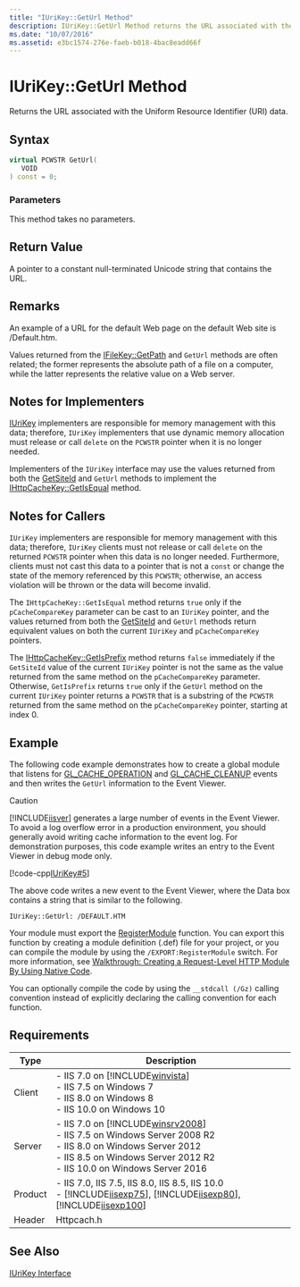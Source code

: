 ```yaml
---
title: "IUriKey::GetUrl Method"
description: IUriKey::GetUrl Method returns the URL associated with the Uniform Resource Identifier (URI) data.
ms.date: "10/07/2016"
ms.assetid: e3bc1574-276e-faeb-b018-4bac8eadd66f
---
```

# IUriKey::GetUrl Method
Returns the URL associated with the Uniform Resource Identifier (URI) data.  
  
## Syntax  
  
```cpp  
virtual PCWSTR GetUrl(  
   VOID  
) const = 0;  
```  
  
### Parameters  
 This method takes no parameters.  
  
## Return Value  
 A pointer to a constant null-terminated Unicode string that contains the URL.  
  
## Remarks  
 An example of a URL for the default Web page on the default Web site is /Default.htm.  
  
 Values returned from the [IFileKey::GetPath](../../web-development-reference/native-code-api-reference/ifilekey-getpath-method.md) and `GetUrl` methods are often related; the former represents the absolute path of a file on a computer, while the latter represents the relative value on a Web server.  
  
## Notes for Implementers  
 [IUriKey](../../web-development-reference/native-code-api-reference/iurikey-interface.md) implementers are responsible for memory management with this data; therefore, `IUriKey` implementers that use dynamic memory allocation must release or call `delete` on the `PCWSTR` pointer when it is no longer needed.  
  
 Implementers of the `IUriKey` interface may use the values returned from both the [GetSiteId](../../web-development-reference/native-code-api-reference/iurikey-getsiteid-method.md) and `GetUrl` methods to implement the [IHttpCacheKey::GetIsEqual](../../web-development-reference/native-code-api-reference/ihttpcachekey-getisequal-method.md) method.  
  
## Notes for Callers  
 `IUriKey` implementers are responsible for memory management with this data; therefore, `IUriKey` clients must not release or call `delete` on the returned `PCWSTR` pointer when this data is no longer needed. Furthermore, clients must not cast this data to a pointer that is not a `const` or change the state of the memory referenced by this `PCWSTR`; otherwise, an access violation will be thrown or the data will become invalid.  
  
 The `IHttpCacheKey::GetIsEqual` method returns `true` only if the `pCacheCompareKey` parameter can be cast to an `IUriKey` pointer, and the values returned from both the [GetSiteId](../../web-development-reference/native-code-api-reference/iurikey-getsiteid-method.md) and `GetUrl` methods return equivalent values on both the current `IUriKey` and `pCacheCompareKey` pointers.  
  
 The [IHttpCacheKey::GetIsPrefix](../../web-development-reference/native-code-api-reference/ihttpcachekey-getisprefix-method.md) method returns `false` immediately if the `GetSiteId` value of the current `IUriKey` pointer is not the same as the value returned from the same method on the `pCacheCompareKey` parameter. Otherwise, `GetIsPrefix` returns `true` only if the `GetUrl` method on the current `IUriKey` pointer returns a `PCWSTR` that is a substring of the `PCWSTR` returned from the same method on the `pCacheCompareKey` pointer, starting at index 0.  
  
## Example  
 The following code example demonstrates how to create a global module that listens for [GL_CACHE_OPERATION](../../web-development-reference/native-code-api-reference/request-processing-constants.md) and [GL_CACHE_CLEANUP](../../web-development-reference/native-code-api-reference/request-processing-constants.md) events and then writes the `GetUrl` information to the Event Viewer.  
  
> [!CAUTION]
>  [!INCLUDE[iisver](../../wmi-provider/includes/iisver-md.md)] generates a large number of events in the Event Viewer. To avoid a log overflow error in a production environment, you should generally avoid writing cache information to the event log. For demonstration purposes, this code example writes an entry to the Event Viewer in debug mode only.  
  
 [!code-cpp[IUriKey#5](../../../samples/snippets/cpp/VS_Snippets_IIS/IIS7/IUriKey/cpp/GetUrl.cpp#5)]  
  
 The above code writes a new event to the Event Viewer, where the Data box contains a string that is similar to the following.  
  
```  
IUriKey::GetUrl: /DEFAULT.HTM  
```  
  
 Your module must export the [RegisterModule](../../web-development-reference/native-code-api-reference/pfn-registermodule-function.md) function. You can export this function by creating a module definition (.def) file for your project, or you can compile the module by using the `/EXPORT:RegisterModule` switch. For more information, see [Walkthrough: Creating a Request-Level HTTP Module By Using Native Code](../../web-development-reference/native-code-development-overview/walkthrough-creating-a-request-level-http-module-by-using-native-code.md).  
  
 You can optionally compile the code by using the `__stdcall (/Gz)` calling convention instead of explicitly declaring the calling convention for each function.  
  
## Requirements  
  
|Type|Description|  
|----------|-----------------|  
|Client|-   IIS 7.0 on [!INCLUDE[winvista](../../wmi-provider/includes/winvista-md.md)]<br />-   IIS 7.5 on Windows 7<br />-   IIS 8.0 on Windows 8<br />-   IIS 10.0 on Windows 10|  
|Server|-   IIS 7.0 on [!INCLUDE[winsrv2008](../../wmi-provider/includes/winsrv2008-md.md)]<br />-   IIS 7.5 on Windows Server 2008 R2<br />-   IIS 8.0 on Windows Server 2012<br />-   IIS 8.5 on Windows Server 2012 R2<br />-   IIS 10.0 on Windows Server 2016|  
|Product|-   IIS 7.0, IIS 7.5, IIS 8.0, IIS 8.5, IIS 10.0<br />-   [!INCLUDE[iisexp75](../../web-development-reference/native-code-api-reference/includes/iisexp75-md.md)], [!INCLUDE[iisexp80](../../web-development-reference/native-code-api-reference/includes/iisexp80-md.md)], [!INCLUDE[iisexp100](../../web-development-reference/native-code-api-reference/includes/iisexp100-md.md)]|  
|Header|Httpcach.h|  
  
## See Also  
 [IUriKey Interface](../../web-development-reference/native-code-api-reference/iurikey-interface.md)

